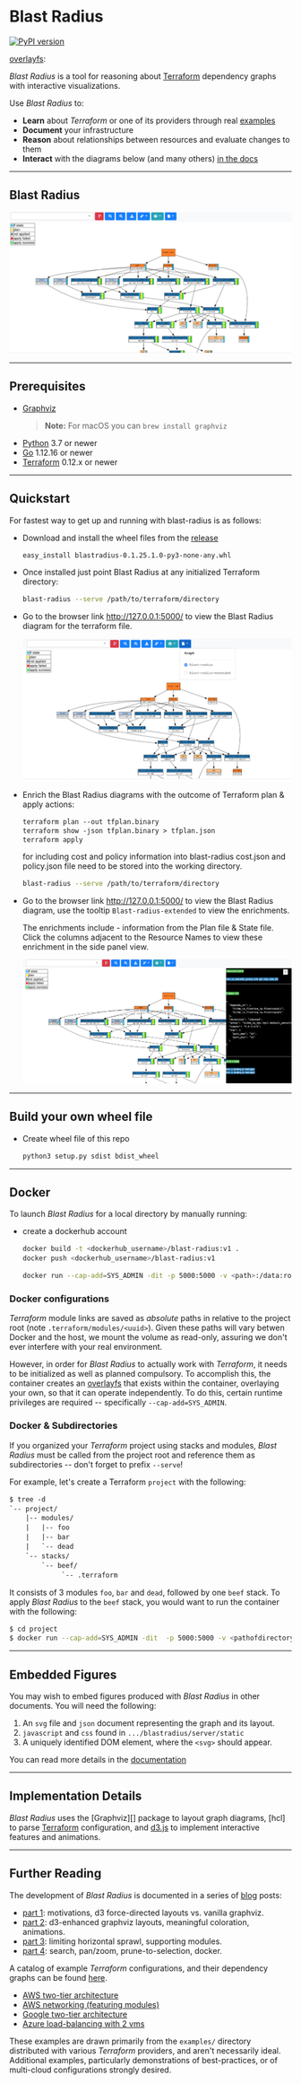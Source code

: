 # Blast Radius

[![PyPI version](https://badge.fury.io/py/BlastRadius.svg)](https://badge.fury.io/py/BlastRadius)

[terraform]: https://www.terraform.io/
[examples]: https://28mm.github.io/blast-radius-docs/
[overlayfs]: 

_Blast Radius_ is a tool for reasoning about [Terraform][] dependency graphs with interactive visualizations.  

Use _Blast Radius_ to:

* __Learn__ about *Terraform* or one of its providers through real [examples][]
* __Document__ your infrastructure
* __Reason__ about relationships between resources and evaluate changes to them
* __Interact__ with the diagrams below (and many others) [in the docs][examples]

---

## Blast Radius
![screenshot](doc/blastradiusext.png)

---

## Prerequisites

* [Graphviz](https://www.graphviz.org/)
   > __Note:__ For macOS you can `brew install graphviz`
* [Python](https://www.python.org/) 3.7 or newer
* [Go](https://golang.org/) 1.12.16 or newer
* [Terraform][] 0.12.x or newer

---

## Quickstart

For fastest way to get up and running with blast-radius is as follows:

* Download and install the wheel files from the [release](https://github.com/nishubharti/blast-radius/releases)
   ```
   easy_install blastradius-0.1.25.1.0-py3-none-any.whl
   ```
* Once installed just point Blast Radius at any initialized Terraform directory: 
   ```sh
   blast-radius --serve /path/to/terraform/directory
   ```
* Go to the browser link http://127.0.0.1:5000/ to view the Blast Radius diagram for the terraform file.
   
   ![BlastRadius](doc/blastradiusextdemo.png)

* Enrich the Blast Radius diagrams with the outcome of Terraform plan & apply actions:   
   ```
   terraform plan --out tfplan.binary
   terraform show -json tfplan.binary > tfplan.json
   terraform apply 
   ```
   for including cost and policy information into blast-radius cost.json and policy.json file need to be stored into the working directory.

   ```sh
   blast-radius --serve /path/to/terraform/directory
   ```
* Go to the browser link http://127.0.0.1:5000/ to view the Blast Radius diagram, use the tooltip  `Blast-radius-extended` to view the enrichments.
   
   The enrichments include - information from the Plan file & State file. 
   Click the columns adjacent to the Resource Names to view these enrichment in the side panel view.

   ![BlastRadiusExt](doc/blastradiusextinfo.png)

---

## Build your own wheel file

* Create wheel file of this repo
   ```sh
   python3 setup.py sdist bdist_wheel
   ```
---

## Docker

[privileges]: https://docs.docker.com/engine/reference/run/#runtime-privilege-and-linux-capabilities
[overlayfs]: https://wiki.archlinux.org/index.php/Overlay_filesystem

To launch *Blast Radius* for a local directory by manually running:

* create a dockerhub account
   ```sh
   docker build -t <dockerhub_username>/blast-radius:v1 .
   docker push <dockerhub_username>/blast-radius:v1
   ```

   ```sh
   docker run --cap-add=SYS_ADMIN -dit -p 5000:5000 -v <path>:/data:ro <dockerhub_username>/blast-radius:v1
   ```

### Docker configurations

*Terraform* module links are saved as _absolute_ paths in relative to the
project root (note `.terraform/modules/<uuid>`). Given these paths will vary
betwen Docker and the host, we mount the volume as read-only, assuring we don't ever interfere with your real environment.

However, in order for *Blast Radius* to actually work with *Terraform*, it needs to be initialized as well as planned compulsory.  To accomplish this, the container creates an [overlayfs][] that exists within the container, overlaying your own, so that it can operate
independently. To do this, certain runtime privileges are required --
specifically `--cap-add=SYS_ADMIN`.


### Docker & Subdirectories

If you organized your *Terraform* project using stacks and modules,
*Blast Radius* must be called from the project root and reference them as
subdirectories -- don't forget to prefix `--serve`!

For example, let's create a Terraform `project` with the following:

```txt
$ tree -d
`-- project/
    |-- modules/
    |   |-- foo
    |   |-- bar
    |   `-- dead
    `-- stacks/
        `-- beef/
             `-- .terraform
```

It consists of 3 modules `foo`, `bar` and `dead`, followed by one `beef` stack.
To apply *Blast Radius* to the `beef` stack, you would want to run the container
with the following:

   ```sh
   $ cd project
   $ docker run --cap-add=SYS_ADMIN -dit  -p 5000:5000 -v <pathofdirectory>:/data:ro <dockerhub_username>/blast-radius:v1
   ```

---

## Embedded Figures

You may wish to embed figures produced with *Blast Radius* in other documents.
You will need the following:

1. An `svg` file and `json` document representing the graph and its layout.
2. `javascript` and `css` found in `.../blastradius/server/static`
3. A uniquely identified DOM element, where the `<svg>` should appear.

You can read more details in the [documentation](doc/embedded.md)

---

## Implementation Details

*Blast Radius* uses the [Graphviz][] package to layout graph diagrams,
[hcl] to parse [Terraform][] configuration, and [d3.js](https://d3js.org/) to implement interactive features and animations.

---

## Further Reading

The development of *Blast Radius* is documented in a series of
[blog](https://28mm.github.io) posts:

* [part 1](https://28mm.github.io/notes/d3-terraform-graphs): motivations, d3 force-directed layouts vs. vanilla graphviz.
* [part 2](https://28mm.github.io/notes/d3-terraform-graphs-2): d3-enhanced graphviz layouts, meaningful coloration, animations.
* [part 3](https://28mm.github.io/notes/terraform-graphs-3): limiting horizontal sprawl, supporting modules.
* [part 4](https://28mm.github.io/notes/d3-terraform-graphs-4): search, pan/zoom, prune-to-selection, docker.

A catalog of example *Terraform* configurations, and their dependency graphs
can be found [here](https://28mm.github.io/blast-radius-docs/).

* [AWS two-tier architecture](https://28mm.github.io/blast-radius-docs/examples/terraform-provider-aws/two-tier/)
* [AWS networking (featuring modules)](https://28mm.github.io/blast-radius-docs/examples/terraform-provider-aws/networking/)
* [Google two-tier architecture](https://28mm.github.io/blast-radius-docs/examples/terraform-provider-google/two-tier/)
* [Azure load-balancing with 2 vms](https://28mm.github.io/blast-radius-docs/examples/terraform-provider-azurem/2-vms-loadbalancer-lbrules/)

These examples are drawn primarily from the `examples/` directory distributed
with various *Terraform* providers, and aren't necessarily ideal. Additional
examples, particularly demonstrations of best-practices, or of multi-cloud
configurations strongly desired.
